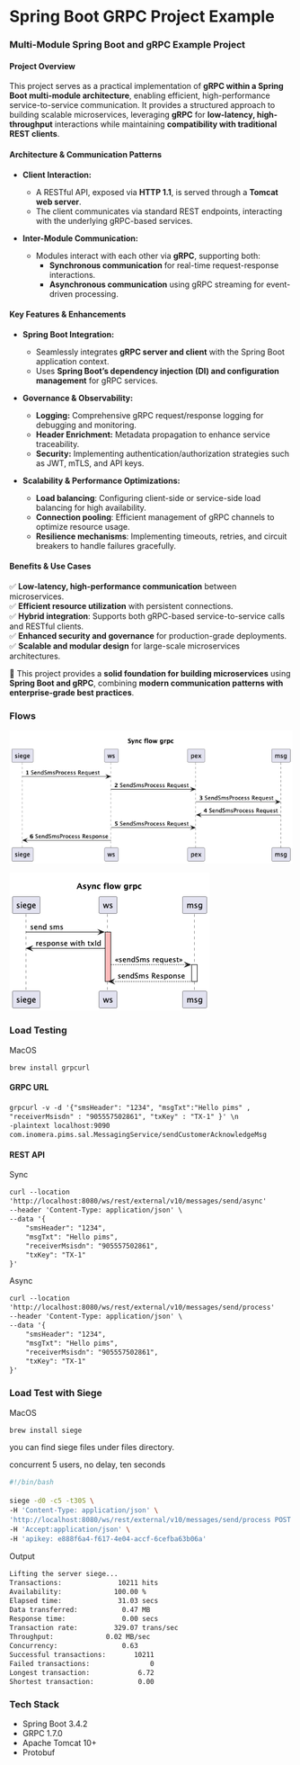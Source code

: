 # Spring Boot GRPC Project Example

### **Multi-Module Spring Boot and gRPC Example Project**

#### **Project Overview**
This project serves as a practical implementation of **gRPC within a Spring Boot multi-module architecture**, enabling efficient, high-performance service-to-service communication. It provides a structured approach to building scalable microservices, leveraging **gRPC** for **low-latency, high-throughput** interactions while maintaining **compatibility with traditional REST clients**.

#### **Architecture & Communication Patterns**
- **Client Interaction:**
  - A RESTful API, exposed via **HTTP 1.1**, is served through a **Tomcat web server**.
  - The client communicates via standard REST endpoints, interacting with the underlying gRPC-based services.

- **Inter-Module Communication:**
  - Modules interact with each other via **gRPC**, supporting both:
    - **Synchronous communication** for real-time request-response interactions.
    - **Asynchronous communication** using gRPC streaming for event-driven processing.

#### **Key Features & Enhancements**
- **Spring Boot Integration:**
  - Seamlessly integrates **gRPC server and client** with the Spring Boot application context.
  - Uses **Spring Boot’s dependency injection (DI) and configuration management** for gRPC services.

- **Governance & Observability:**
  - **Logging:** Comprehensive gRPC request/response logging for debugging and monitoring.
  - **Header Enrichment:** Metadata propagation to enhance service traceability.
  - **Security:** Implementing authentication/authorization strategies such as JWT, mTLS, and API keys.

- **Scalability & Performance Optimizations:**
  - **Load balancing**: Configuring client-side or service-side load balancing for high availability.
  - **Connection pooling**: Efficient management of gRPC channels to optimize resource usage.
  - **Resilience mechanisms**: Implementing timeouts, retries, and circuit breakers to handle failures gracefully.

#### **Benefits & Use Cases**
✅ **Low-latency, high-performance communication** between microservices.  
✅ **Efficient resource utilization** with persistent connections.  
✅ **Hybrid integration**: Supports both gRPC-based service-to-service calls and RESTful clients.  
✅ **Enhanced security and governance** for production-grade deployments.  
✅ **Scalable and modular design** for large-scale microservices architectures.

🚀 This project provides a **solid foundation for building microservices** using **Spring Boot and gRPC**, combining **modern communication patterns with enterprise-grade best practices**.

### Flows

![Sync flow](files/flows/sync.png)

![Async flow](files/flows/async.png)


### Load Testing

MacOS

```shell
brew install grpcurl
```

#### GRPC URL
```curl
grpcurl -v -d '{"smsHeader": "1234", "msgTxt":"Hello pims" , "receiverMsisdn" : "905557502861", "txKey" : "TX-1" }' \n
-plaintext localhost:9090 com.inomera.pims.sal.MessagingService/sendCustomerAcknowledgeMsg
```

#### REST API

Sync

```curl
curl --location 'http://localhost:8080/ws/rest/external/v10/messages/send/async' 
--header 'Content-Type: application/json' \
--data '{
    "smsHeader": "1234",
    "msgTxt": "Hello pims",
    "receiverMsisdn": "905557502861",
    "txKey": "TX-1"
}'
```

Async

```curl
curl --location 'http://localhost:8080/ws/rest/external/v10/messages/send/process' 
--header 'Content-Type: application/json' \
--data '{
    "smsHeader": "1234",
    "msgTxt": "Hello pims",
    "receiverMsisdn": "905557502861",
    "txKey": "TX-1"
}'
```

### Load Test with Siege 

MacOS

```shell
brew install siege
```

you can find siege files under files directory.

concurrent 5 users, no delay, ten seconds

```bash
#!/bin/bash

siege -d0 -c5 -t30S \
-H 'Content-Type: application/json' \
'http://localhost:8080/ws/rest/external/v10/messages/send/process POST { "header": "7070","msisdn": "905077505015","text": "Hoş geldin process GRPC"}' \
-H 'Accept:application/json' \
-H 'apikey: e888f6a4-f617-4e04-accf-6cefba63b06a'
```

Output

```shell
Lifting the server siege...
Transactions:		       10211 hits
Availability:		      100.00 %
Elapsed time:		       31.03 secs
Data transferred:	        0.47 MB
Response time:		        0.00 secs
Transaction rate:	      329.07 trans/sec
Throughput:		        0.02 MB/sec
Concurrency:		        0.63
Successful transactions:       10211
Failed transactions:	           0
Longest transaction:	        6.72
Shortest transaction:	        0.00
```

### Tech Stack

* Spring Boot 3.4.2
* GRPC 1.7.0
* Apache Tomcat 10+
* Protobuf

